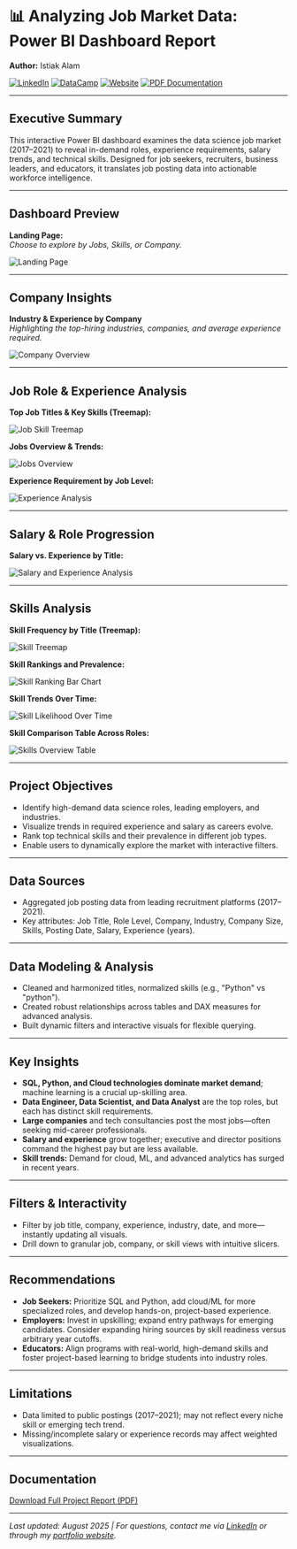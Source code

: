 # 📊 Analyzing Job Market Data: Power BI Dashboard Report

**Author:** Istiak Alam

[![LinkedIn](https://img.shields.io/badge/LinkedIn-blue?logo=linkedin)](https://www.linkedin.com/in/your-linkedin-username/)
[![DataCamp](https://img.shields.io/badge/DataCamp-Portfolio-brightgreen?logo=datacamp)](https://www.datacamp.com/portfolio/your-datacamp-username)
[![Website](https://img.shields.io/badge/Portfolio-istiak--alam.github.io-orange)](https://istiak-alam.github.io/)
[![PDF Documentation](https://img.shields.io/badge/Download-Analyze_Job_Market_Data.pdf-red)](Analyze%20Job%20Market%20Data.pdf)

---

## Executive Summary

This interactive Power BI dashboard examines the data science job market (2017–2021) to reveal in-demand roles, experience requirements, salary trends, and technical skills. Designed for job seekers, recruiters, business leaders, and educators, it translates job posting data into actionable workforce intelligence.

---

## Dashboard Preview

**Landing Page:**  
*Choose to explore by Jobs, Skills, or Company.*

![Landing Page](Home.PNG)

---

## Company Insights

**Industry & Experience by Company**  
*Highlighting the top-hiring industries, companies, and average experience required.*

![Company Overview](Company.PNG)

---

## Job Role & Experience Analysis

**Top Job Titles & Key Skills (Treemap):**

![Job Skill Treemap](Job%20Titles.PNG)

**Jobs Overview & Trends:**

![Jobs Overview](JObs.PNG)

**Experience Requirement by Job Level:**

![Experience Analysis](Experiance%20Analysis.PNG)

---

## Salary & Role Progression

**Salary vs. Experience by Title:**

![Salary and Experience Analysis](Salary%20Analysis.jpeg)

---

## Skills Analysis

**Skill Frequency by Title (Treemap):**

![Skill Treemap](Skill%20Analysis.PNG)

**Skill Rankings and Prevalence:**

![Skill Ranking Bar Chart](Skill%20Analysis.PNG)

**Skill Trends Over Time:**

![Skill Likelihood Over Time](Skill%20Likelihood.PNG)

**Skill Comparison Table Across Roles:**

![Skills Overview Table](Skills.PNG)

---

## Project Objectives

- Identify high-demand data science roles, leading employers, and industries.
- Visualize trends in required experience and salary as careers evolve.
- Rank top technical skills and their prevalence in different job types.
- Enable users to dynamically explore the market with interactive filters.

---

## Data Sources

- Aggregated job posting data from leading recruitment platforms (2017–2021).
- Key attributes: Job Title, Role Level, Company, Industry, Company Size, Skills, Posting Date, Salary, Experience (years).

---

## Data Modeling & Analysis

- Cleaned and harmonized titles, normalized skills (e.g., "Python" vs "python").
- Created robust relationships across tables and DAX measures for advanced analysis.
- Built dynamic filters and interactive visuals for flexible querying.

---

## Key Insights

- **SQL, Python, and Cloud technologies dominate market demand**; machine learning is a crucial up-skilling area.
- **Data Engineer, Data Scientist, and Data Analyst** are the top roles, but each has distinct skill requirements.
- **Large companies** and tech consultancies post the most jobs—often seeking mid-career professionals.
- **Salary and experience** grow together; executive and director positions command the highest pay but are less available.
- **Skill trends:** Demand for cloud, ML, and advanced analytics has surged in recent years.

---

## Filters & Interactivity

- Filter by job title, company, experience, industry, date, and more—instantly updating all visuals.
- Drill down to granular job, company, or skill views with intuitive slicers.

---

## Recommendations

- **Job Seekers:** Prioritize SQL and Python, add cloud/ML for more specialized roles, and develop hands-on, project-based experience.
- **Employers:** Invest in upskilling; expand entry pathways for emerging candidates. Consider expanding hiring sources by skill readiness versus arbitrary year cutoffs.
- **Educators:** Align programs with real-world, high-demand skills and foster project-based learning to bridge students into industry roles.

---

## Limitations

- Data limited to public postings (2017–2021); may not reflect every niche skill or emerging tech trend.
- Missing/incomplete salary or experience records may affect weighted visualizations.

---

## Documentation

[Download Full Project Report (PDF)](Analyze%20Job%20Market%20Data.pdf)

---
*Last updated: August 2025 | For questions, contact me via [LinkedIn](https://www.linkedin.com/in/your-linkedin-username/) or through my [portfolio website](https://istiak-alam.github.io/).*




